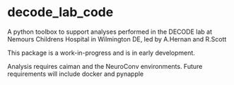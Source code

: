 # decode_lab_code
 A python toolbox to support analyses performed in the DECODE lab at Nemours Childrens Hospital in Wilmington DE, led by A.Hernan and R.Scott

 This package is a work-in-progress and is in early development.

 Analysis requires caiman and the NeuroConv environments. Future requirements will include docker and pynapple
 
